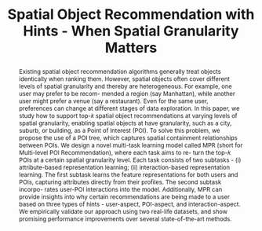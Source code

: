 ---
title: "Spatial Object Recommendation with Hints - When Spatial Granularity Matters"
authors:
- Hui Luo
- Jingbo Zhou
- admin
- Shangli Li
- J.Shane Culpepper
- Haochao Ying
- Hao Liu
- Hui Xiong

publication_types: ["1"]
publication: In *the 43rd International ACM SIGIR Conference on Research and Development in Information Retrieval (SIGIR)*
publication_short: In *SIGIR*
publishDate: "2020-07-20"

abstract: Existing spatial object recommendation algorithms generally treat objects identically when ranking them. However, spatial objects often cover different levels of spatial granularity and thereby are heterogeneous. For example, one user may prefer to be recom- mended a region (say Manhattan), while another user might prefer a venue (say a restaurant). Even for the same user, preferences can change at different stages of data exploration. In this paper, we study how to support top-𝑘 spatial object recommendations at varying levels of spatial granularity, enabling spatial objects at have granularity, such as a city, suburb, or building, as a Point of Interest (POI). To solve this problem, we propose the use of a POI tree, which captures spatial containment relationships between POIs. We design a novel multi-task learning model called MPR (short for Multi-level POI Recommendation), where each task aims to re- turn the top-𝑘 POIs at a certain spatial granularity level. Each task consists of two subtasks - (i) attribute-based representation learning; (ii) interaction-based representation learning. The first subtask learns the feature representations for both users and POIs, capturing attributes directly from their profiles. The second subtask incorpo- rates user-POI interactions into the model. Additionally, MPR can provide insights into why certain recommendations are being made to a user based on three types of hints - user-aspect, POI-aspect, and interaction-aspect. We empirically validate our approach using two real-life datasets, and show promising performance improvements over several state-of-the-art methods.


#tags:
#- Source Themes
featured: true

links:
- name: Video
url: https://youtu.be/3Da0EqYVOqk
url_pdf: 'papers/hui20sigir.pdf'

---